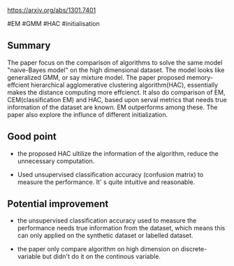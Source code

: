 
https://arxiv.org/abs/1301.7401

#EM #GMM #HAC #initialisation

## Summary

The paper focus on the comparison of algorithms to solve the same model "naive-Bayes model" on the high dimensional dataset. The model looks like generalized GMM, or say mixture model. The paper proposed memory-effcient hierarchical agglomerative clustering algorithm(HAC), essentially makes the distance computing more effcienct. It also do comparison of EM, CEM(classification EM) and HAC, based upon serval metrics that needs true information of the dataset are known. EM outperforms among these. The paper also explore the influnce of different initialization.

## Good point

- the proposed HAC ultilize the information of the algorithm, reduce the unnecessary computation.
    
- Used unsupervised classification accuracy (confusion matrix) to measure the performance. It' s quite intuitive and reasonable.
    

## Potential improvement

- the unsupervised classification accuracy used to measure the performance needs true information from the dataset, which means this can only applied on the synthetic dataset or labelled dataset.
    
- the paper only compare algorithm on high dimension on discrete-variable but didn't do it on the continous variable.